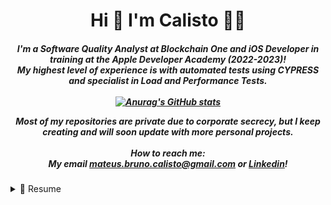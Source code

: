 <h1 align='center'>
Hi 👋  I'm Calisto 👨‍💻
</h1>
  
<h5 align='center'>
  
I'm a Software Quality Analyst at Blockchain One and iOS Developer in training at the Apple Developer Academy (2022-2023)! <br>
My highest level of experience is with automated tests using CYPRESS and specialist in Load and Performance Tests. <br>
  <br>
[![Anurag's GitHub stats](https://github-readme-stats.vercel.app/api?username=mbcalisto&theme=dark&show_icons=true&hide=issues,stars)](https://github.com/anuraghazra/github-readme-stats)
  
Most of my repositories are private due to corporate secrecy, but I keep creating and will soon update with more personal projects. <br>
  <br> 
How to reach me: <br>
  My email <a href="mailto:mateus.bruno.calisto@gmail.com">mateus.bruno.calisto@gmail.com</a> or 
  <a href="www.linkedin.com/mateuscalisto">Linkedin</a>!

</h5>

<details>
  <summary>📃 Resume</summary>
  
## Education

- 📖 **Computer Engineering**\
📆 2019 - 2024\
📍 **Instituto Federal de Educação, Ciência e Tecnologia do Ceará - IFCE** - Fortaleza, Brazil

## Experience

- 👨‍💻 **iOS Developer**\
📆 2021 - moment\
📍 **Apple Developer Academy** - Fortaleza/CE, Brazil
 

- 👨‍💻 **Software Quality Analyst**\
📆 2021 - moment\
📍 **Blockchain One** - Fortaleza/CE, Brazil
  
- 👨‍💻 **Programming Teacher**\
📆 2020 - jun/2021\
📍 **Cedaspy** - Fortaleza/CE, Brazil

## Knowledge
  
- 🖥 **Frameworks:**  <br>
<img src="https://img.shields.io/badge/Cypress-17202C?style=for-the-badge&logo=cypress&logoColor=white" />
<img src="https://img.shields.io/badge/Selenium-43B02A?style=for-the-badge&logo=Selenium&logoColor=white" />
<img src="https://img.shields.io/badge/Node.js-339933?style=for-the-badge&logo=nodedotjs&logoColor=white" />
 <br>

- 💾 **IDE:**  <br>
<img src="https://img.shields.io/badge/Visual_Studio_Code-0078D4?style=for-the-badge&logo=visual%20studio%20code&logoColor=white" />
<img src="https://img.shields.io/badge/Xcode-007ACC?style=for-the-badge&logo=Xcode&logoColor=white" />
    <p></p>

- ⌨️ **Languages:**  <br>
<img src="https://img.shields.io/badge/JavaScript-323330?style=for-the-badge&logo=javascript&logoColor=F7DF1E" />
<img src="https://img.shields.io/badge/json-5E5C5C?style=for-the-badge&logo=json&logoColor=white" />
<img src="https://img.shields.io/badge/Python-FFD43B?style=for-the-badge&logo=python&logoColor=blue" />
<img src="https://img.shields.io/badge/Swift-FA7343?style=for-the-badge&logo=swift&logoColor=white" />
<img src="https://img.shields.io/badge/Flutter-02569B?style=for-the-badge&logo=flutter&logoColor=white" target="blank_"/>
  <p></p>
</details>

